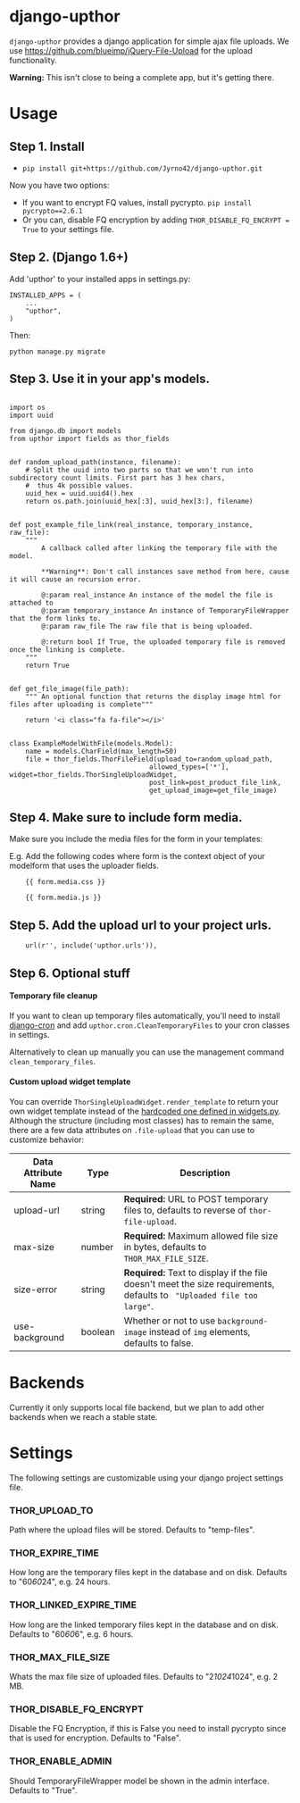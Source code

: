 
django-upthor
========

`django-upthor` provides a django application for simple ajax file uploads. We use
https://github.com/blueimp/jQuery-File-Upload for the upload functionality.

**Warning:** This isn't close to being a complete app, but it's getting there.


Usage
===========================================


Step 1. Install
-------------------------------------

- `pip install git+https://github.com/Jyrno42/django-upthor.git`

Now you have two options:

- If you want to encrypt FQ values, install pycrypto. `pip install pycrypto==2.6.1`
- Or you can, disable FQ encryption by adding `THOR_DISABLE_FQ_ENCRYPT = True` to your settings file.



Step 2. (Django 1.6+)
-------------------------------------
Add 'upthor' to your installed apps in settings.py:

```
INSTALLED_APPS = (
    ...
    "upthor",
)
```

Then:

```
python manage.py migrate
```


Step 3. Use it in your app's models.
----------------------------------------

```

import os
import uuid

from django.db import models
from upthor import fields as thor_fields


def random_upload_path(instance, filename):
    # Split the uuid into two parts so that we won't run into subdirectory count limits. First part has 3 hex chars,
    #  thus 4k possible values.
    uuid_hex = uuid.uuid4().hex
    return os.path.join(uuid_hex[:3], uuid_hex[3:], filename)


def post_example_file_link(real_instance, temporary_instance, raw_file):
    """
        A callback called after linking the temporary file with the model.
        
        **Warning**: Don't call instances save method from here, cause it will cause an recursion error.
    
        @:param real_instance An instance of the model the file is attached to
        @:param temporary_instance An instance of TemporaryFileWrapper that the form links to.
        @:param raw_file The raw file that is being uploaded.

        @:return bool If True, the uploaded temporary file is removed once the linking is complete.
    """
    return True


def get_file_image(file_path):
    """ An optional function that returns the display image html for files after uploading is complete"""
    
    return '<i class="fa fa-file"></i>'


class ExampleModelWithFile(models.Model):
    name = models.CharField(max_length=50)
    file = thor_fields.ThorFileField(upload_to=random_upload_path,
                                   allowed_types=['*'], widget=thor_fields.ThorSingleUploadWidget,
                                   post_link=post_product_file_link,
                                   get_upload_image=get_file_image)
```


Step 4. Make sure to include form media.
------------------------------------------

Make sure you include the media files for the form in your templates:

E.g. Add the following codes where form is the context 
object of your modelform that uses the uploader fields.

```
    {{ form.media.css }}
    
    {{ form.media.js }}
```


Step 5. Add the upload url to your project urls.
------------------------------------------

```
    url(r'', include('upthor.urls')),
```


Step 6. Optional stuff
------------------------------------------

#### Temporary file cleanup

If you want to clean up temporary files automatically, you'll need to install [django-cron](https://github.com/Tivix/django-cron) and add `upthor.cron.CleanTemporaryFiles` to your cron classes in settings.

Alternatively to clean up manually you can use the management command `clean_temporary_files`.

#### Custom upload widget template

You can override `ThorSingleUploadWidget.render_template` to return your own widget template instead of the [hardcoded one defined in widgets.py](upthor/widgets.py). Although the structure (including most classes) has to remain the same, there are a few data attributes on `.file-upload` that you can use to customize behavior:

| Data Attribute Name | Type    | Description                              |
| ------------------- | ------- | ---------------------------------------- |
| upload-url          | string  | **Required:** URL to POST temporary files to, defaults to reverse of `thor-file-upload`. |
| max-size            | number  | **Required:** Maximum allowed file size in bytes, defaults to `THOR_MAX_FILE_SIZE`. |
| size-error          | string  | **Required:** Text to display if the file doesn't meet the size requirements, defaults to ` "Uploaded file too large"`. |
| use-background      | boolean | Whether or not to use `background-image` instead of `img` elements, defaults to false. |


Backends
========

Currently it only supports local file backend, but we plan to add other backends when we reach a stable state.


Settings
========

The following settings are customizable using your django project settings file.

### THOR_UPLOAD_TO ###

Path where the upload files will be stored. Defaults to "temp-files".

### THOR_EXPIRE_TIME ###

How long are the temporary files kept in the database and on disk. Defaults to "60*60*24", e.g. 24 hours.

### THOR_LINKED_EXPIRE_TIME ###

How long are the linked temporary files kept in the database and on disk. Defaults to "60*60*6", e.g. 6 hours.

### THOR_MAX_FILE_SIZE ###

Whats the max file size of uploaded files. Defaults to "2*1024*1024", e.g. 2 MB. 

### THOR_DISABLE_FQ_ENCRYPT ###

Disable the FQ Encryption, if this is False you need to install pycrypto since that is used for encryption. Defaults to "False".

### THOR_ENABLE_ADMIN ###

Should TemporaryFileWrapper model be shown in the admin interface. Defaults to "True".
